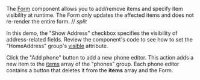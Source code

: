 The [Form](/Documentation/ApiReference/UI_Components/dxForm/) component allows you to add/remove items and specify item visibility at runtime. The Form only updates the affected items and does not re-render the entire form.
// _split_

In this demo, the "Show Address" checkbox specifies the visibility of address-related fields. Review the component's code to see how to set the "HomeAddress" group's [visible](/Documentation/ApiReference/UI_Components/dxForm/Item_Types/GroupItem/#visible) attribute.

Click the "Add phone" button to add a new phone editor. This action adds a new item to the [items](/Documentation/ApiReference/UI_Components/dxForm/Item_Types/GroupItem/#items) array of the "phones" group. Each phone editor contains a button that deletes it from the **items** array and the Form.